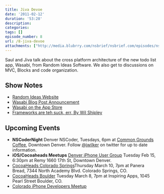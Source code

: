 ```yaml
---
title: Jiva Devoe
date: '2011-02-12'
duration: '53:28'
description:
categories:
tags: []
episode_number: 8
url: /8-jiva-devoe
attachments: ["http://media.blubrry.com/nsbrief/nsbrief.com/episodes/nsbrief_8_jiva_devoe.mp3"]
---
```


Saul and Jiva talk about the cross platform architecture of the new todo list app, Wasabi, from Random Ideas Software. We also get to discussions on MVC, Blocks and code organization.

## Show Notes
- [Random Ideas Website](http://www.random-ideas.net)
- [Wasabi Blog Post Announcement](http://www.random-ideas.net/posts/51)
- [Wasabi on the App Store](http://itunes.apple.com/us/app/wasabi-to-dos-youll-use/id413352982?mt=8)
- [Frameworks are teh suck, err, By Wil Shipley](http://www.wilshipley.com/blog/2005/11/frameworks-are-teh-suck-err.html)

## Upcoming Events
- **NSCoderNight** Denver NSCoder, Tuesdays, 6pm at [Common Grounds Coffee](http://maps.google.com/maps/place?client=safari&rls=en&oe=UTF-8&um=1&ie=UTF-8&q=governors+park+colorado&fb=1&gl=us&hq=governors+park&hnear=Colorado&cid=16089133389809967767), Downtown Denver. Follow [@jwilker](http://www.twitter.com/jwilker) on twitter for up to date information. 
- **iOS/Cocoaheads Meetups** [Denver iPhone User Group](http://www.meetup.com/DenverIPhone/) Tuesday Feb 15, 6:30pm at Remy 1660 17th St, Downtown Denver.
- [CocoaHeads Colorado Springs](http://www.meetup.com/CocoaHeadsCOS/)Thursday March 10, 7pm at Panera Bread, 7344 North Academy Blvd. Colorado Springs, CO.
- [CocoaHeads Boulder](http://www.meetup.com/CocoaHeads-Boulder/) Tuesday March 8, 7pm at Inspiring Apps, 1045 Pearl Street Boulder, CO.
- [Colorado iPhone Developers Meetup ](http://www.meetup.com/colorado-iphone-developers/)

